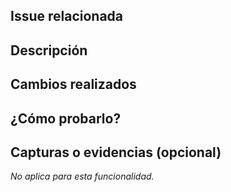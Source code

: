 ## Issue relacionada

<!-- 
Coloca aquí el enlace a la tarjeta de Jira asociada. 
Ejemplo: 
[COL-12](https://marloncb.atlassian.net/browse/COL-12) 
-->

## Descripción

<!-- 
Explica brevemente qué hace esta PR. 
Incluye el objetivo principal de la función, el problema que resuelve o la funcionalidad que implementa.
Ejemplo:
Se implementó la función `hexToRgb` para convertir un color hexadecimal en formato RGB.
-->

## Cambios realizados

<!-- 
Enumera los cambios principales que realizaste. 
Sé claro y conciso. Usa viñetas. 
Ejemplo:
- Implementación de la función `hexToRgb`
- Agregado test unitario para verificar conversión válida
- Añadida validación del string de entrada
- Exportación de la función desde `index.ts`
-->

## ¿Cómo probarlo?

<!-- 
Describe cómo verificar que la función funciona correctamente.
Ideal para quien revisa el PR o quiere probar el comportamiento.
Ejemplo:
1. Ejecutar `yarn test`
2. Usar `hexToRgb('#FFAA00')` y validar que devuelva `{ r: 255, g: 170, b: 0 }`
3. Comprobar que el método `toCssString()` devuelva `rgb(255, 170, 0)`
-->

## Capturas o evidencias (opcional)

<!-- 
Si aplica, adjunta capturas de pantalla, logs o ejemplos de uso.
Si no aplica, deja la línea de abajo.
-->

_No aplica para esta funcionalidad._ 